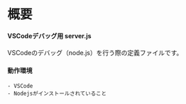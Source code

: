 # 概要

#### VSCodeデバッグ用 server.js

VSCodeのデバッグ（node.js）を行う際の定義ファイルです。

#### 動作環境

    - VSCode
    - Nodejsがインストールされていること



